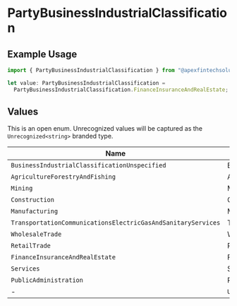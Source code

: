 # PartyBusinessIndustrialClassification

## Example Usage

```typescript
import { PartyBusinessIndustrialClassification } from "@apexfintechsolutions/ascend-sdk/models/components";

let value: PartyBusinessIndustrialClassification =
  PartyBusinessIndustrialClassification.FinanceInsuranceAndRealEstate;
```

## Values

This is an open enum. Unrecognized values will be captured as the `Unrecognized<string>` branded type.

| Name                                                             | Value                                                            |
| ---------------------------------------------------------------- | ---------------------------------------------------------------- |
| `BusinessIndustrialClassificationUnspecified`                    | BUSINESS_INDUSTRIAL_CLASSIFICATION_UNSPECIFIED                   |
| `AgricultureForestryAndFishing`                                  | AGRICULTURE_FORESTRY_AND_FISHING                                 |
| `Mining`                                                         | MINING                                                           |
| `Construction`                                                   | CONSTRUCTION                                                     |
| `Manufacturing`                                                  | MANUFACTURING                                                    |
| `TransportationCommunicationsElectricGasAndSanitaryServices`     | TRANSPORTATION_COMMUNICATIONS_ELECTRIC_GAS_AND_SANITARY_SERVICES |
| `WholesaleTrade`                                                 | WHOLESALE_TRADE                                                  |
| `RetailTrade`                                                    | RETAIL_TRADE                                                     |
| `FinanceInsuranceAndRealEstate`                                  | FINANCE_INSURANCE_AND_REAL_ESTATE                                |
| `Services`                                                       | SERVICES                                                         |
| `PublicAdministration`                                           | PUBLIC_ADMINISTRATION                                            |
| -                                                                | `Unrecognized<string>`                                           |